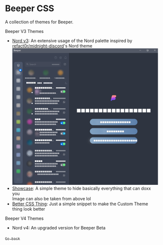 # Beeper CSS

A collection of themes for Beeper.

Beeper V3 Themes
- [Nord v3](https://nspc911.github.io/themes/beeper/nord-v3.css): An extensive usage of the Nord palette inspired by [refact0r/midnight-discord](https://github.com/refact0r/midnight-discord)'s Nord theme
  ![image](https://github.com/NSPC911/themes/blob/beeper/nord-v3.png)
- [Showcase](https://nspc911.github.io/themes/beeper/showcase.css): A simple theme to hide basically everything that can doxx you<br>Image can also be taken from above lol
- [Better CSS Thing](https://nspc911.github.io/themes/beeper/better-css-thing.css): Just a simple snippet to make the Custom Theme thing look better

Beeper V4 Themes
- Nord v4: An upgraded version for Beeper Beta

[<kbd><sub>Go back</sub></kbd>](https://nspc911.github.io/themes)
